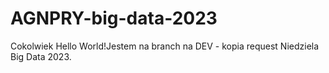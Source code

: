 # AGNPRY-big-data-2023
Cokolwiek
Hello World!Jestem na branch na DEV - kopia request
Niedziela
Big Data 2023.
